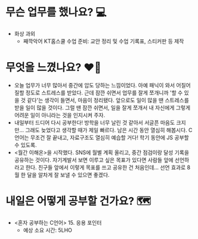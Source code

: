 # 무슨 업무를 했나요? 💻
- 화상 과외
    - 째깍악어 KT홈스쿨 수업 준비: 교안 정리 및 수업 기록표, 스티커판 등 제작

# 무엇을 느꼈나요? ❤️‍🔥
- 오늘 업무가 너무 많아서 중간에 압도 당하는 느낌이었다. 아예 패닉이 와서 어질어질할 정도로 스트레스를 받았다. 근데 잠깐 쉬면서 업무를 잘게 쪼개니까 '할 수 있을 것 같다'는 생각이 들면서, 마음이 정리됐다. 앞으로도 일이 많을 땐 스트레스를 받을 일이 많을 것이다. 그럴 땐 잠깐 쉬면서, 일을 잘게 쪼개서 내 자신에게 그렇게 어려운 일이 아니라는 것을 인지시켜 주자.
- 내일부터 드디어 다시 공부한다! 방학을 너무 날린 것 같아서 서글픈 마음도 크지만... 그래도 늦었다고 생각할 때가 제일 빠르다. 남은 시간 동안 열심히 해봅시다. C언어는 무조건 잘 끝내고, 자료구조도 열심히 예습할 거다! 학기 동안에 JS 공부할 수 있도록.
- <월간 이해온>을 시작했다. SNS에 월별 계획 올리고, 중간 점검이랑 달성 기록을 공유하는 것이다. 자기계발서 보면 이루고 싶은 목표가 있다면 사람들 앞에 선언하라고 한다. 친구들 앞에서 이렇게 목표를 쓰고 공유한 건 처음인데... 선언 효과로 8월 한 달을 알차게 잘 보낼 수 있으면 좋겠다.

# 내일은 어떻게 공부할 건가요? 🗺
- <혼자 공부하는 C언어> 15. 응용 포인터
    - 예상 소요 시간: 5LHO